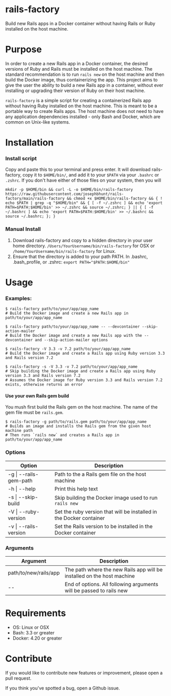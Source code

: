 # rails-factory
Build new Rails apps in a Docker container without having Rails or Ruby installed on the host machine.

# Purpose
In order to create a new Rails app in a Docker container, the desired versions of Ruby and Rails must be installed on the host machine. The standard recommendation is to run `rails new` on the host machine and then build the Docker image, thus containerizing the app. This project aims to give the user the ability to build a new Rails app in a container, without ever installing or upgrading their version of Ruby on their host machine.

`rails-factory` is a simple script for creating a containerized Rails app without having Ruby installed on the host machine. This is meant to be a portable way to create Rails apps. The host machine does not need to have any application dependencies installed - only Bash and Docker, which are common on Unix-like systems.

# Installation

### Install script
Copy and paste this to your terminal and press enter. It will download rails-factory, copy it to `$HOME/bin/`, and add it to your `$PATH` via your `.bashrc` or `.zshrc`. If you don't have either of those files on your system, then you will 

```
mkdir -p $HOME/bin && curl -L -o $HOME/bin/rails-factory https://raw.githubusercontent.com/josephbhunt/rails-factory/main/rails-factory && chmod +x $HOME/bin/rails-factory && { ! echo $PATH | grep -q "$HOME/bin" && { [ -f ~/.zshrc ] && echo 'export PATH=$PATH:$HOME/bin' >> ~/.zshrc && source ~/.zshrc; } || { [ -f ~/.bashrc ] && echo 'export PATH=$PATH:$HOME/bin' >> ~/.bashrc && source ~/.bashrc; }; } 
```

### Manual Install
1. Download rails-factory and copy to a hidden directory in your user home directory. `/Users/YourUsername/bin/rails-factory` for OSX or `/home/YourUsername/bin/rails-factory` for Linux. 
2. Ensure that the directory is added to your path PATH. In .bashrc, .bash_profile, or .zshrc: `export PATH="$PATH:$HOME/bin"`

# Usage

### Examples:
```
$ rails-factory path/to/your/app/app_name
# Build the Docker image and create a new Rails app in path/to/your/app/app_name
```

```
$ rails-factory path/to/your/app/app_name -- --devcontainer --skip-action-mailer
# Build the Docker image and create a new Rails app with the --devcontainer and --skip-action-mailer options
```

```
$ rails-factory -V 3.3 -v 7.2 path/to/your/app/app_name
# Build the Docker image and create a Rails app using Ruby version 3.3 and Rails version 7.2
```

```
$ rails-factory -s -V 3.3 -v 7.2 path/to/your/app/app_name
# Skip building the Docker image and create a Rails app using Ruby version 3.3 and Rails version 7.2
# Assumes the Docker image for Ruby version 3.3 and Rails version 7.2 exists, otherwise returns an error
```

#### Use your own Rails gem build
You mush first build the Rails gem on the host machine.
The name of the gem file must be `rails.gem`.
```
$ rails-factory -g path/to/rails.gem path/to/your/app/app_name
# Builds an image and installs the Rails gem from the given host machine path
# Then runs `rails new` and creates a Rails app in path/to/your/app/app_name
```

### Options
| Option   | Description   |
|------------|------------|
| -g \| --rails-gem-path | Path to the a Rails gem file on the host machine |
| -h \| --help | Print this help text |
| -s \| --skip-build | Skip building the Docker image used to run `rails new` |
| -V \| --ruby-version | Set the ruby version that will be installed in the Docker container |
| -v \| --rails-version | Set the Rails version to be installed in the Docker container |

### Arguments
| Argument | Description |
|----------|-------------|
| path/to/new/rails/app | The path where the new Rails app will be installed on the host machine |
| -- | End of options. All following arguments will be passed to rails new |

# Requirements
- OS: Linux or OSX
- Bash: 3.3 or greater
- Docker: 4.20 or greater

# Contribute
If you would like to contribute new features or improvement, please open a pull request.

If you think you've spotted a bug, open a Github issue.